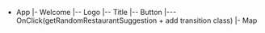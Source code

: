 - App
|- Welcome
        |-- Logo
        |-- Title
        |-- Button
            |--- OnClick(getRandomRestaurantSuggestion + add transition class)
|- Map
